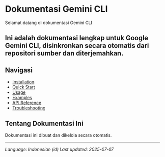 # Dokumentasi Gemini CLI

Selamat datang di dokumentasi Gemini CLI

## Ini adalah dokumentasi lengkap untuk Google Gemini CLI, disinkronkan secara otomatis dari repositori sumber dan diterjemahkan.

## Navigasi

- [Installation](./installation.md)
- [Quick Start](./quick-start.md)
- [Usage](./usage.md)
- [Examples](./examples.md)
- [API Reference](./api.md)
- [Troubleshooting](./troubleshooting.md)

## Tentang Dokumentasi Ini

Dokumentasi ini dibuat dan dikelola secara otomatis.

---

*Language: Indonesian (id)*
*Last updated: 2025-07-07*